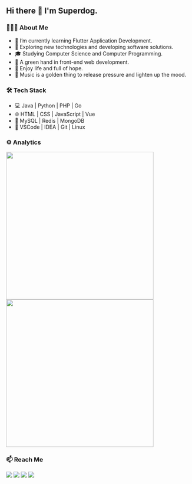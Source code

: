 ## Hi there 👋 I'm Superdog.

### 👨🏻‍💻 About Me

- 🔭 I’m currently learning Flutter Application Development.
- 🤔 Exploring new technologies and developing software solutions.
- 🎓 Studying Computer Science and Computer Programming.
- 💼 A green hand in front-end web development.
- 🌱 Enjoy life and full of hope.
- 🎵 Music is a golden thing to release pressure and lighten up the mood. 

### 🛠 Tech Stack
- 💻 Java | Python | PHP | Go
- 🌐 HTML | CSS | JavaScript | Vue
- 💾 MySQL | Redis | MongoDB
- 🔧 VSCode | IDEA | Git | Linux

### ⚙ Analytics
<div>
<a href="https://github.com/asuperdog" target="_blank">
<img align="left" width="400" src="https://github-readme-stats.vercel.app/api?username=asuperdog">
<img width="400" src="https://github-readme-stats.vercel.app/api/top-langs/?username=asuperdog&layout=compact"></a>
</div>

### 📫 Reach Me
<div>
<a href="https://superdog.tech" target="_blank"><img src="https://img.shields.io/badge/Website-superdog.tech-blue?style=flat-square&logo=firefox"></a>
<a href="https://superdog.tech/src/img/qrcode.jpg" target="_blank"><img src="https://img.shields.io/badge/WeChat-iSuperdog-blue?style=flat-square&logo=wechat"></a>
<a href="https://t.me/iSuperdog" target="_blank"><img src="https://img.shields.io/badge/Telegram-iSuperdog-blue?style=flat-square&logo=telegram"></a>
<a href="mailto:bombiu@126.com" target="_blank"><img src="https://img.shields.io/badge/Email-bombiu@126.com-blue?style=flat-square&logo=gmail"></a>
</div>

